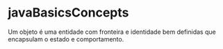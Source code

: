 # javaBasicsConcepts

Um objeto é uma entidade com fronteira e identidade bem definidas que encapsulam o estado e comportamento. 
